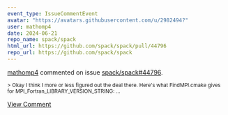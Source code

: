 ```yaml
---
event_type: IssueCommentEvent
avatar: "https://avatars.githubusercontent.com/u/2982494?"
user: mathomp4
date: 2024-06-21
repo_name: spack/spack
html_url: https://github.com/spack/spack/pull/44796
repo_url: https://github.com/spack/spack
---
```


<a href='https://github.com/mathomp4' target='_blank'>mathomp4</a> commented on issue <a href='https://github.com/spack/spack/pull/44796' target='_blank'>spack/spack#44796</a>.

<small>> Okay I think I more or less figured out the deal there. Here's what FindMPI.cmake gives for MPI_Fortran_LIBRARY_VERSION_STRING:...</small>

<a href='https://github.com/spack/spack/pull/44796' target='_blank'>View Comment</a>